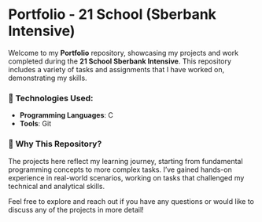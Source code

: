 # Portfolio - 21 School (Sberbank Intensive)

Welcome to my **Portfolio** repository, showcasing my projects and work completed during the **21 School Sberbank Intensive**. This repository includes a variety of tasks and assignments that I have worked on, demonstrating my skills.
### 🚀 **Technologies Used:**
- **Programming Languages**: C
- **Tools**: Git
### 💬 **Why This Repository?**
The projects here reflect my learning journey, starting from fundamental programming concepts to more complex tasks. I’ve gained hands-on experience in real-world scenarios, working on tasks that challenged my technical and analytical skills.

Feel free to explore and reach out if you have any questions or would like to discuss any of the projects in more detail!
